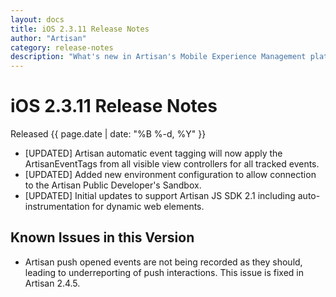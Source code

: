 ```yaml
---
layout: docs
title: iOS 2.3.11 Release Notes
author: "Artisan"
category: release-notes
description: "What's new in Artisan's Mobile Experience Management platform."
---
```

# iOS 2.3.11 Release Notes

Released {{ page.date | date: "%B %-d, %Y" }}

* [UPDATED] Artisan automatic event tagging will now apply the ArtisanEventTags from all visible view controllers for all tracked events.
* [UPDATED] Added new environment configuration to allow connection to the Artisan Public Developer's Sandbox.
* [UPDATED] Initial updates to support Artisan JS SDK 2.1 including auto-instrumentation for dynamic web elements.

## Known Issues in this Version

* Artisan push opened events are not being recorded as they should, leading to underreporting of push interactions. This issue is fixed in Artisan 2.4.5.
